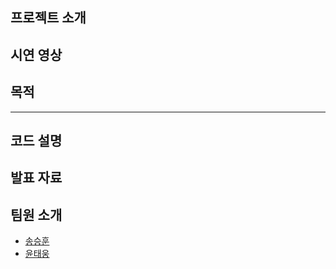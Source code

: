 ## 프로젝트 소개

## 시연 영상

## 목적

---
## 코드 설명

## 발표 자료

## 팀원 소개
- [송승훈](https://github.com/addinedu-amr-2th/robot-repo-4/tree/ssh)
- [윤태웅](https://github.com/addinedu-amr-2th/robot-repo-4/tree/ytw)

